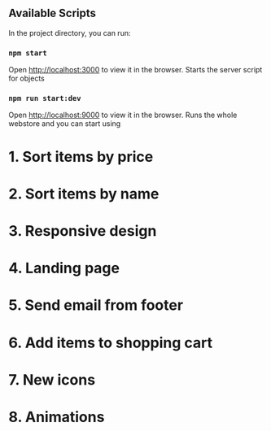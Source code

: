 ## Available Scripts

In the project directory, you can run:

### `npm start`

Open [http://localhost:3000](http://localhost:3000) to view it in the browser.
Starts the server script for objects

### `npm run start:dev`

Open [http://localhost:9000](http://localhost:3000) to view it in the browser.
Runs the whole webstore and you can start using

# 1. Sort items by price
# 2. Sort items by name
# 3. Responsive design
# 4. Landing page 
# 5. Send email from footer
# 6. Add items to shopping cart 
# 7. New icons
# 8. Animations


 
